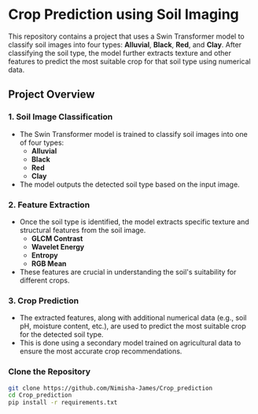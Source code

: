# Crop Prediction using Soil Imaging

This repository contains a project that uses a Swin Transformer model to classify soil images into four types: **Alluvial**, **Black**, **Red**, and **Clay**. After classifying the soil type, the model further extracts texture and other features to predict the most suitable crop for that soil type using numerical data.

## Project Overview

### 1. **Soil Image Classification**
   - The Swin Transformer model is trained to classify soil images into one of four types:
     - **Alluvial**
     - **Black**
     - **Red**
     - **Clay**
   - The model outputs the detected soil type based on the input image.

### 2. **Feature Extraction**
   - Once the soil type is identified, the model extracts specific texture and structural features from the soil image.
     - **GLCM Contrast**
     - **Wavelet Energy**
     - **Entropy**
     - **RGB Mean**
   - These features are crucial in understanding the soil's suitability for different crops.

### 3. **Crop Prediction**
   - The extracted features, along with additional numerical data (e.g., soil pH, moisture content, etc.), are used to predict the most suitable crop for the detected soil type.
   - This is done using a secondary model trained on agricultural data to ensure the most accurate crop recommendations.


### **Clone the Repository**
   ```bash
   git clone https://github.com/Nimisha-James/Crop_prediction
   cd Crop_prediction
   pip install -r requirements.txt
